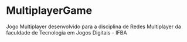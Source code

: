 # MultiplayerGame
Jogo Multiplayer desenvolvido para a disciplina de Redes Multiplayer da faculdade de Tecnologia em Jogos Digitais - IFBA
